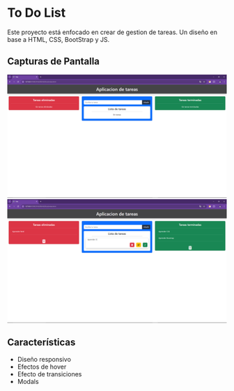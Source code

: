 # To Do List

Este proyecto está enfocado en crear de gestion de tareas. Un diseño en base a HTML, CSS, BootStrap y JS.

## Capturas de Pantalla

![CAptura1](./capturas/captura1.png)
![CAptura2](./capturas/captura2.png)


## Características

- Diseño responsivo
- Efectos de hover
- Efecto de transiciones
- Modals

